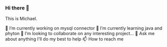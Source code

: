 ### Hi there 👋
This is Michael.

🔭 I’m currently working on mysql connector
🌱 I’m currently learning java and phyton
👯 I’m looking to collaborate on any interesting project...
💬 Ask me about anything I'll do my best to help
📫 How to reach me 

